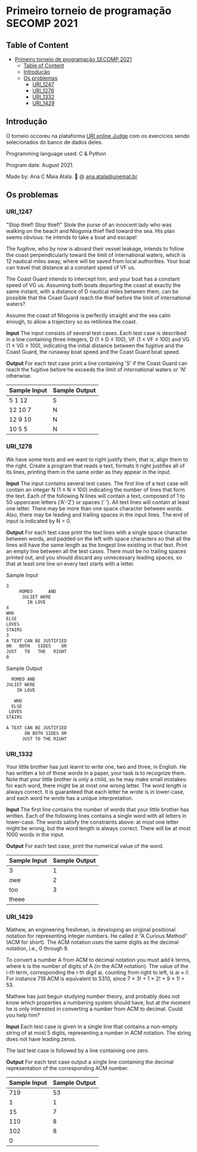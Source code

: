 # Primeiro torneio de programação SECOMP 2021

## Table of Content

- [Primeiro torneio de programação SECOMP 2021](#primeiro-torneio-de-programação-secomp-2021)
  - [Table of Content](#table-of-content)
  - [Introdução](#introdução)
  - [Os problemas](#os-problemas)
    - [URI_1247](#uri_1247)
    - [URI_1278](#uri_1278)
    - [URI_1332](#uri_1332)
    - [URI_1429](#uri_1429)

## Introdução

O torneio occoreu na plataforma [URI online Judge](https://www.urionlinejudge.com.br) com os exercicios sendo selecionados do banco de dados deles.

Programming language used: C & Python

Program date: August 2021.

Made by: Ana C Maia Atala. :e-mail: @ ana.atala@unemat.br

## Os problemas

### URI_1247

"Stop thief! Stop thief!" Stole the purse of an innocent lady who was walking on the beach and Nlogonia thief fled toward the sea. His plan seems obvious: he intends to take a boat and escape!

The fugitive, who by now is aboard their vessel leakage, intends to follow the coast perpendicularly toward the limit of international waters, which is 12 nautical miles away, where will be saved from local authorities. Your boat can travel that distance at a constant speed of VF us.

The Coast Guard intends to intercept him, and your boat has a constant speed of VG us. Assuming both boats departing the coast at exactly the same instant, with a distance of D nautical miles between them, can be possible that the Coast Guard reach the thief before the limit of international waters?

Assume the coast of Nlogonia is perfectly straight and the sea calm enough, to allow a trajectory so as retilíınea the coast.

**Input**
The input consists of several test cases. Each test case is described in a line containing three integers, D (1 ≤ D ≤ 100), VF (1 ≤ VF ≤ 100) and VG (1 ≤ VG ≤ 100), indicating the initial distance between the fugitive and the Coast Guard, the runaway boat speed and the Coast Guard boat speed.

**Output**
For each test case print a line containing 'S' if the Coast Guard can reach the fugitive before he exceeds the limit of international waters or 'N' otherwise.

Sample Input | Sample Output
--- | ---
5 1 12 | S
12 10 7 | N
12 9 10 | N
10 5 5 | N

### URI_1278

We have some texts and we want to right justify them, that is, align them to the right. Create a program that reads a text, formats it right justifies all of its lines, printing them in the same order as they appear in the input.

**Input**
The input contains several test cases. The first line of a test case will contain an integer N (1 ≤ N ≤ 100) indicating the number of lines that form the text. Each of the following N lines will contain a text, composed of 1 to 50 uppercase letters (‘A’-‘Z’) or spaces (‘ ’). All text lines will contain at least one letter. There may be more than one space character between words. Also, there may be leading and trailing spaces in the input lines. The end of input is indicated by N = 0.

**Output**
For each test case print the text lines with a single space character between words, and padded on the left with space characters so that all the lines will have the same length as the longest line existing in that text. Print an empty line between all the test cases. There must be no trailing spaces printed out, and you should discard any unnecessary leading spaces, so that at least one line on every text starts with a letter.

Sample Input

```txt
3
     ROMEO      AND
      JULIET WERE  
        IN LOVE    
4
WHO
ELSE
LOVES
STAIRS
3
A TEXT CAN BE JUSTIFIED
ON   BOTH   SIDES    OR
JUST   TO   THE   RIGHT
0
```

Sample Output

```txt
  ROMEO AND
JULIET WERE
    IN LOVE

   WHO
  ELSE
 LOVES
STAIRS

A TEXT CAN BE JUSTIFIED
       ON BOTH SIDES OR
      JUST TO THE RIGHT
```

### URI_1332

Your little brother has just learnt to write one, two and three, in English. He has written a lot of those words in a paper, your task is to recognize them. Note that your little brother is only a child, so he may make small mistakes: for each word, there might be at most one wrong letter. The word length is always correct. It is guaranteed that each letter he wrote is in lower-case, and each word he wrote has a unique interpretation.

**Input**
The first line contains the number of words that your little brother has written. Each of the following lines contains a single word with all letters in lower-case. The words satisfy the constraints above: at most one letter might be wrong, but the word length is always correct. There will be at most 1000 words in the input.

**Output**
For each test case, print the numerical value of the word.

Sample Input | Sample Output
--- | ---
3 | 1
owe | 2
too | 3
theee | |

### URI_1429

Mathew, an engineering freshman, is developing an original positional notation for representing integer numbers. He called it “A Curious Method” (ACM for short). The ACM notation uses the same digits as the decimal notation, i.e., 0 through 9.

To convert a number A from ACM to decimal notation you must add k terms, where k is the number of digits of A (in the ACM notation). The value of the i-th term, corresponding the i-th digit ai, counting from right to left, is ai × i!. For instance 719 ACM is equivalent to 5310, since 7 × 3! + 1 × 2! + 9 × 1! = 53.

Mathew has just begun studying number theory, and probably does not know which properties a numbering system should have, but at the moment he is only interested in converting a number from ACM to decimal. Could you help him?

**Input**
Each test case is given in a single line that contains a non-empty string of at most 5 digits, representing a number in ACM notation. The string does not have leading zeros.

The last test case is followed by a line containing one zero.

**Output**
For each test case output a single line containing the decimal representation of the corresponding ACM number.

Sample Input | Sample Output
--- | ---
719 | 53
1 | 1
15 | 7
110 | 8
102 | 8
0 | |
